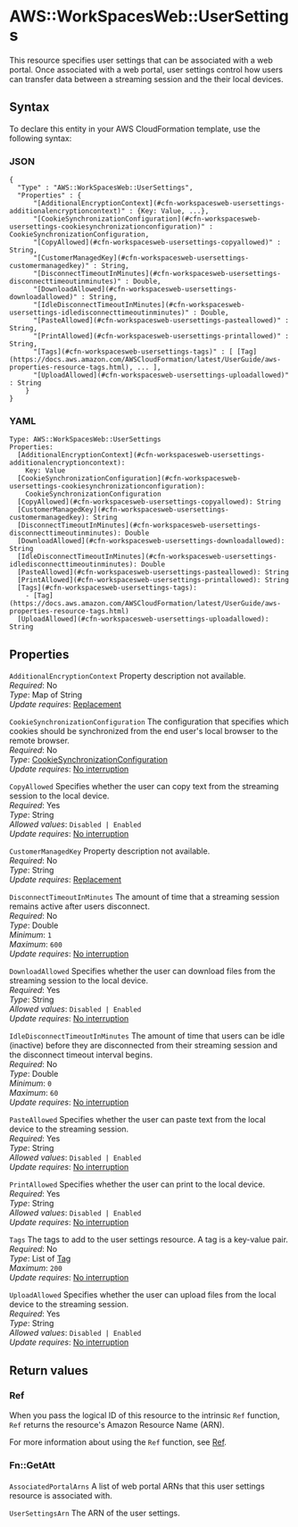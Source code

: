 # AWS::WorkSpacesWeb::UserSettings<a name="aws-resource-workspacesweb-usersettings"></a>

This resource specifies user settings that can be associated with a web portal\. Once associated with a web portal, user settings control how users can transfer data between a streaming session and the their local devices\. 

## Syntax<a name="aws-resource-workspacesweb-usersettings-syntax"></a>

To declare this entity in your AWS CloudFormation template, use the following syntax:

### JSON<a name="aws-resource-workspacesweb-usersettings-syntax.json"></a>

```
{
  "Type" : "AWS::WorkSpacesWeb::UserSettings",
  "Properties" : {
      "[AdditionalEncryptionContext](#cfn-workspacesweb-usersettings-additionalencryptioncontext)" : {Key: Value, ...},
      "[CookieSynchronizationConfiguration](#cfn-workspacesweb-usersettings-cookiesynchronizationconfiguration)" : CookieSynchronizationConfiguration,
      "[CopyAllowed](#cfn-workspacesweb-usersettings-copyallowed)" : String,
      "[CustomerManagedKey](#cfn-workspacesweb-usersettings-customermanagedkey)" : String,
      "[DisconnectTimeoutInMinutes](#cfn-workspacesweb-usersettings-disconnecttimeoutinminutes)" : Double,
      "[DownloadAllowed](#cfn-workspacesweb-usersettings-downloadallowed)" : String,
      "[IdleDisconnectTimeoutInMinutes](#cfn-workspacesweb-usersettings-idledisconnecttimeoutinminutes)" : Double,
      "[PasteAllowed](#cfn-workspacesweb-usersettings-pasteallowed)" : String,
      "[PrintAllowed](#cfn-workspacesweb-usersettings-printallowed)" : String,
      "[Tags](#cfn-workspacesweb-usersettings-tags)" : [ [Tag](https://docs.aws.amazon.com/AWSCloudFormation/latest/UserGuide/aws-properties-resource-tags.html), ... ],
      "[UploadAllowed](#cfn-workspacesweb-usersettings-uploadallowed)" : String
    }
}
```

### YAML<a name="aws-resource-workspacesweb-usersettings-syntax.yaml"></a>

```
Type: AWS::WorkSpacesWeb::UserSettings
Properties: 
  [AdditionalEncryptionContext](#cfn-workspacesweb-usersettings-additionalencryptioncontext): 
    Key: Value
  [CookieSynchronizationConfiguration](#cfn-workspacesweb-usersettings-cookiesynchronizationconfiguration): 
    CookieSynchronizationConfiguration
  [CopyAllowed](#cfn-workspacesweb-usersettings-copyallowed): String
  [CustomerManagedKey](#cfn-workspacesweb-usersettings-customermanagedkey): String
  [DisconnectTimeoutInMinutes](#cfn-workspacesweb-usersettings-disconnecttimeoutinminutes): Double
  [DownloadAllowed](#cfn-workspacesweb-usersettings-downloadallowed): String
  [IdleDisconnectTimeoutInMinutes](#cfn-workspacesweb-usersettings-idledisconnecttimeoutinminutes): Double
  [PasteAllowed](#cfn-workspacesweb-usersettings-pasteallowed): String
  [PrintAllowed](#cfn-workspacesweb-usersettings-printallowed): String
  [Tags](#cfn-workspacesweb-usersettings-tags): 
    - [Tag](https://docs.aws.amazon.com/AWSCloudFormation/latest/UserGuide/aws-properties-resource-tags.html)
  [UploadAllowed](#cfn-workspacesweb-usersettings-uploadallowed): String
```

## Properties<a name="aws-resource-workspacesweb-usersettings-properties"></a>

`AdditionalEncryptionContext`  <a name="cfn-workspacesweb-usersettings-additionalencryptioncontext"></a>
Property description not available\.  
*Required*: No  
*Type*: Map of String  
*Update requires*: [Replacement](https://docs.aws.amazon.com/AWSCloudFormation/latest/UserGuide/using-cfn-updating-stacks-update-behaviors.html#update-replacement)

`CookieSynchronizationConfiguration`  <a name="cfn-workspacesweb-usersettings-cookiesynchronizationconfiguration"></a>
The configuration that specifies which cookies should be synchronized from the end user's local browser to the remote browser\.  
*Required*: No  
*Type*: [CookieSynchronizationConfiguration](aws-properties-workspacesweb-usersettings-cookiesynchronizationconfiguration.md)  
*Update requires*: [No interruption](https://docs.aws.amazon.com/AWSCloudFormation/latest/UserGuide/using-cfn-updating-stacks-update-behaviors.html#update-no-interrupt)

`CopyAllowed`  <a name="cfn-workspacesweb-usersettings-copyallowed"></a>
Specifies whether the user can copy text from the streaming session to the local device\.  
*Required*: Yes  
*Type*: String  
*Allowed values*: `Disabled | Enabled`  
*Update requires*: [No interruption](https://docs.aws.amazon.com/AWSCloudFormation/latest/UserGuide/using-cfn-updating-stacks-update-behaviors.html#update-no-interrupt)

`CustomerManagedKey`  <a name="cfn-workspacesweb-usersettings-customermanagedkey"></a>
Property description not available\.  
*Required*: No  
*Type*: String  
*Update requires*: [Replacement](https://docs.aws.amazon.com/AWSCloudFormation/latest/UserGuide/using-cfn-updating-stacks-update-behaviors.html#update-replacement)

`DisconnectTimeoutInMinutes`  <a name="cfn-workspacesweb-usersettings-disconnecttimeoutinminutes"></a>
The amount of time that a streaming session remains active after users disconnect\.  
*Required*: No  
*Type*: Double  
*Minimum*: `1`  
*Maximum*: `600`  
*Update requires*: [No interruption](https://docs.aws.amazon.com/AWSCloudFormation/latest/UserGuide/using-cfn-updating-stacks-update-behaviors.html#update-no-interrupt)

`DownloadAllowed`  <a name="cfn-workspacesweb-usersettings-downloadallowed"></a>
Specifies whether the user can download files from the streaming session to the local device\.  
*Required*: Yes  
*Type*: String  
*Allowed values*: `Disabled | Enabled`  
*Update requires*: [No interruption](https://docs.aws.amazon.com/AWSCloudFormation/latest/UserGuide/using-cfn-updating-stacks-update-behaviors.html#update-no-interrupt)

`IdleDisconnectTimeoutInMinutes`  <a name="cfn-workspacesweb-usersettings-idledisconnecttimeoutinminutes"></a>
The amount of time that users can be idle \(inactive\) before they are disconnected from their streaming session and the disconnect timeout interval begins\.  
*Required*: No  
*Type*: Double  
*Minimum*: `0`  
*Maximum*: `60`  
*Update requires*: [No interruption](https://docs.aws.amazon.com/AWSCloudFormation/latest/UserGuide/using-cfn-updating-stacks-update-behaviors.html#update-no-interrupt)

`PasteAllowed`  <a name="cfn-workspacesweb-usersettings-pasteallowed"></a>
Specifies whether the user can paste text from the local device to the streaming session\.  
*Required*: Yes  
*Type*: String  
*Allowed values*: `Disabled | Enabled`  
*Update requires*: [No interruption](https://docs.aws.amazon.com/AWSCloudFormation/latest/UserGuide/using-cfn-updating-stacks-update-behaviors.html#update-no-interrupt)

`PrintAllowed`  <a name="cfn-workspacesweb-usersettings-printallowed"></a>
Specifies whether the user can print to the local device\.  
*Required*: Yes  
*Type*: String  
*Allowed values*: `Disabled | Enabled`  
*Update requires*: [No interruption](https://docs.aws.amazon.com/AWSCloudFormation/latest/UserGuide/using-cfn-updating-stacks-update-behaviors.html#update-no-interrupt)

`Tags`  <a name="cfn-workspacesweb-usersettings-tags"></a>
The tags to add to the user settings resource\. A tag is a key\-value pair\.  
*Required*: No  
*Type*: List of [Tag](https://docs.aws.amazon.com/AWSCloudFormation/latest/UserGuide/aws-properties-resource-tags.html)  
*Maximum*: `200`  
*Update requires*: [No interruption](https://docs.aws.amazon.com/AWSCloudFormation/latest/UserGuide/using-cfn-updating-stacks-update-behaviors.html#update-no-interrupt)

`UploadAllowed`  <a name="cfn-workspacesweb-usersettings-uploadallowed"></a>
Specifies whether the user can upload files from the local device to the streaming session\.  
*Required*: Yes  
*Type*: String  
*Allowed values*: `Disabled | Enabled`  
*Update requires*: [No interruption](https://docs.aws.amazon.com/AWSCloudFormation/latest/UserGuide/using-cfn-updating-stacks-update-behaviors.html#update-no-interrupt)

## Return values<a name="aws-resource-workspacesweb-usersettings-return-values"></a>

### Ref<a name="aws-resource-workspacesweb-usersettings-return-values-ref"></a>

When you pass the logical ID of this resource to the intrinsic `Ref` function, `Ref` returns the resource's Amazon Resource Name \(ARN\)\.

For more information about using the `Ref` function, see [Ref](https://docs.aws.amazon.com/AWSCloudFormation/latest/UserGuide/intrinsic-function-reference-ref.html)\.

### Fn::GetAtt<a name="aws-resource-workspacesweb-usersettings-return-values-fn--getatt"></a>

#### <a name="aws-resource-workspacesweb-usersettings-return-values-fn--getatt-fn--getatt"></a>

`AssociatedPortalArns`  <a name="AssociatedPortalArns-fn::getatt"></a>
A list of web portal ARNs that this user settings resource is associated with\.

`UserSettingsArn`  <a name="UserSettingsArn-fn::getatt"></a>
The ARN of the user settings\.